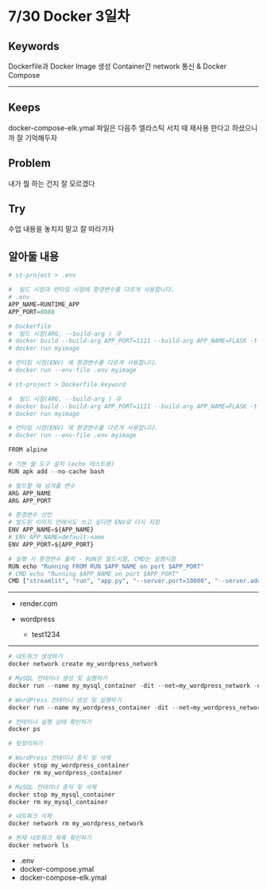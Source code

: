 # 7/30 Docker 3일차

## Keywords
Dockerfile과 Docker Image 생성
Container간 network 통신 & Docker Compose


***

## Keeps
docker-compose-elk.ymal 파일은 다음주 엘라스틱 서치 때 재사용 한다고 하셨으니까 잘 기억해두자

## Problem
내가 뭘 하는 건지 잘 모르겠다

## Try
수업 내용을 놓치지 말고 잘 따라가자


## 알아둘 내용
```python
# st-project > .env

#  빌드 시점과 런타임 시점에 환경변수를 다르게 사용합니다.
# .env
APP_NAME=RUNTIME_APP
APP_PORT=8080

# Dockerfile
#  빌드 시점(ARG, --build-arg ) 과 
# docker build --build-arg APP_PORT=1111 --build-arg APP_NAME=FLASK -t myimage . 
# docker run myimage

# 런타임 시점(ENV) 에 환경변수를 다르게 사용합니다.
# docker run --env-file .env myimage
```

```python
# st-project > Dockerfile.keyword

#  빌드 시점(ARG, --build-arg ) 과 
# docker build --build-arg APP_PORT=1111 --build-arg APP_NAME=FLASK -t myimage . 
# docker run myimage

# 런타임 시점(ENV) 에 환경변수를 다르게 사용합니다.
# docker run --env-file .env myimage

FROM alpine

# 기본 쉘 도구 설치 (echo 테스트용)
RUN apk add --no-cache bash

# 빌드할 때 넘겨줄 변수
ARG APP_NAME
ARG APP_PORT

# 환경변수 선언
# 빌드된 이미지 안에서도 쓰고 싶다면 ENV로 다시 지정
ENV APP_NAME=${APP_NAME}
# ENV APP_NAME=default-name
ENV APP_PORT=${APP_PORT}

# 실행 시 환경변수 출력 - RUN은 빌드시점, CMD는 실행시점 
RUN echo "Running FROM RUN $APP_NAME on port $APP_PORT"
# CMD echo "Running $APP_NAME on port $APP_PORT"
CMD ["streamlit", "run", "app.py", "--server.port=10000", "--server.address=0.0.0.0"]
```

***

- render.com

- wordpress
    - test1234

***

```python
# 네트워크 생성하기
docker network create my_wordpress_network

# MySQL 컨테이너 생성 및 실행하기
docker run --name my_mysql_container -dit --net=my_wordpress_network -e MYSQL_ROOT_PASSWORD=rootpassword  -e MYSQL_DATABASE=my_wordpress_db   -e MYSQL_USER=my_db_user -e MYSQL_PASSWORD=my_db_password mysql --character-set-server=utf8mb4 --collation-server=utf8mb4_unicode_ci

# WordPress 컨테이너 생성 및 실행하기
docker run --name my_wordpress_container -dit --net=my_wordpress_network -p 8080:80 -e WORDPRESS_DB_HOST=my_mysql_container -e WORDPRESS_DB_NAME=my_wordpress_db -e WORDPRESS_DB_USER=my_db_user  -e WORDPRESS_DB_PASSWORD=my_db_password wordpress

# 컨테이너 실행 상태 확인하기
docker ps

# 뒷정리하기

# WordPress 컨테이너 중지 및 삭제
docker stop my_wordpress_container
docker rm my_wordpress_container

# MySQL 컨테이너 중지 및 삭제
docker stop my_mysql_container
docker rm my_mysql_container

# 네트워크 삭제
docker network rm my_wordpress_network

# 현재 네트워크 목록 확인하기
docker network ls
```

- .env
- docker-compose.ymal
- docker-compose-elk.ymal